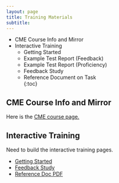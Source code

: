 ```yaml
---
layout: page
title: Training Materials 
subtitle: 
---
```


* CME Course Info and Mirror  
* Interactive Training  
    * Getting Started  
    * Example Test Report (Feedback)  
    * Example Test Report (Proficiency)  
    * Feedback Study  
    * Reference Document on Task  
{:toc}

## CME Course Info and Mirror

Here is the [CME course page.](/training-2023/cmeCourse.md)  

## Interactive Training

Need to build the interactive training pages. 
* [Getting Started](/training-2023/interactiveTraining-gettingStarted.md)  
* [Feedback Study](/training-2023/feedbackRefDoc.md)
* [Reference Doc PDF](/pdfs/caMicro-ProcessGuide-20230608.pdf) 


 

